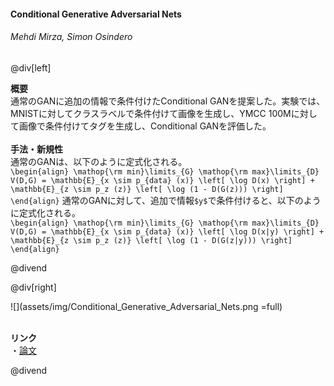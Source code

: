#### Conditional Generative Adversarial Nets
###### Mehdi Mirza, Simon Osindero

@div[left]

__概要__<br>
通常のGANに追加の情報で条件付けたConditional GANを提案した。実験では、MNISTに対してクラスラベルで条件付けて画像を生成し、YMCC 100Mに対して画像で条件付けてタグを生成し、Conditional GANを評価した。<br>
<br>
__手法・新規性__<br>
通常のGANは、以下のように定式化される。<br>
`\begin{align} \mathop{\rm min}\limits_{G} \mathop{\rm max}\limits_{D} V(D,G) = \mathbb{E}_{x \sim p_{data} (x)} \left[ \log D(x) \right] + \mathbb{E}_{z \sim p_z (z)} \left[ \log (1 - D(G(z))) \right] \end{align}`
通常のGANに対して、追加で情報`$y$`で条件付けると、以下のように定式化される。<br>
`\begin{align} \mathop{\rm min}\limits_{G} \mathop{\rm max}\limits_{D} V(D,G) = \mathbb{E}_{x \sim p_{data} (x)} \left[ \log D(x|y) \right] + \mathbb{E}_{z \sim p_z (z)} \left[ \log (1 - D(G(z|y))) \right] \end{align}`

@divend

@div[right]

![](assets/img/Conditional_Generative_Adversarial_Nets.png =full)<br>
<br>

__リンク__<br>
・[論文](https://arxiv.org/pdf/1411.1784.pdf)<br>

@divend
